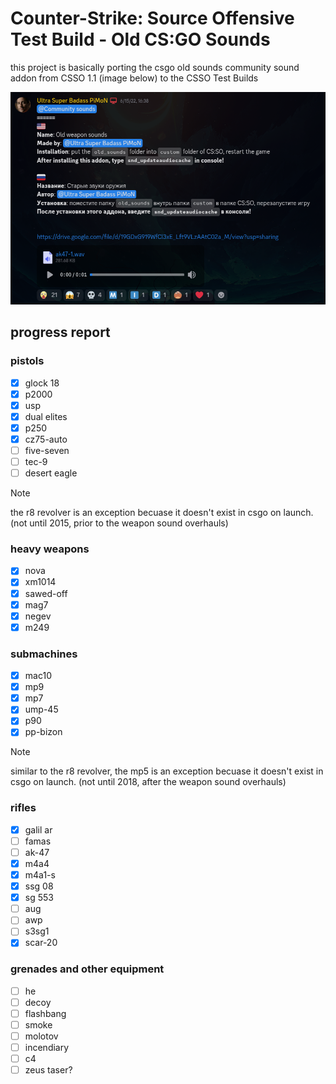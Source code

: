 # Counter-Strike: Source Offensive Test Build - Old CS:GO Sounds

this project is basically porting the csgo old sounds community sound addon from CSSO 1.1 (image below) to the CSSO Test Builds

![the screenshot of the community addon entry for csgo old ounds](aaaaaa.png)

## progress report
### pistols
- [x] glock 18
- [x] p2000
- [x] usp
- [x] dual elites
- [x] p250
- [x] cz75-auto
- [ ] five-seven
- [ ] tec-9
- [ ] desert eagle

> [!NOTE]
> the r8 revolver is an exception becuase it doesn't exist in csgo on launch. (not until 2015, prior to the weapon sound overhauls)

### heavy weapons
- [x] nova
- [x] xm1014
- [x] sawed-off
- [x] mag7
- [x] negev
- [x] m249

### submachines
- [x] mac10
- [x] mp9
- [x] mp7
- [x] ump-45
- [x] p90
- [x] pp-bizon

> [!NOTE]
> similar to the r8 revolver, the mp5 is an exception becuase it doesn't exist in csgo on launch. (not until 2018, after the weapon sound overhauls)

### rifles
- [x] galil ar
- [ ] famas
- [ ] ak-47
- [x] m4a4
- [x] m4a1-s
- [x] ssg 08
- [x] sg 553
- [ ] aug
- [ ] awp
- [ ] s3sg1
- [x] scar-20

### grenades and other equipment
- [ ] he
- [ ] decoy
- [ ] flashbang
- [ ] smoke
- [ ] molotov
- [ ] incendiary
- [ ] c4
- [ ] zeus taser?